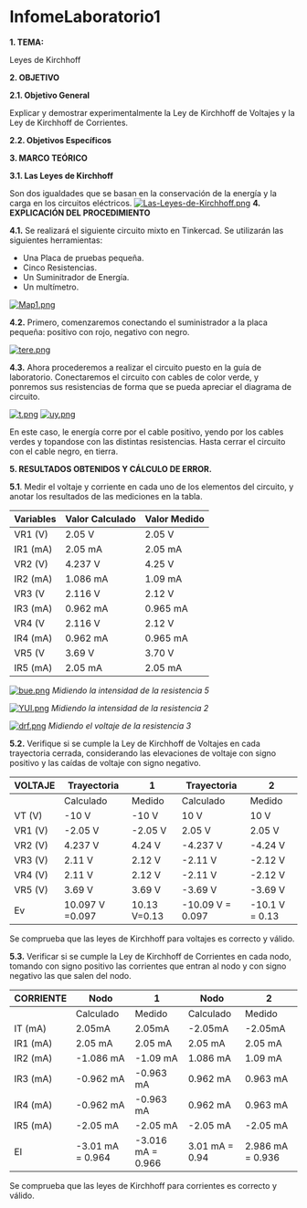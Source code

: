 # InfomeLaboratorio1
**1. TEMA:**

Leyes de Kirchhoff

**2. OBJETIVO**

**2.1. Objetivo General**

Explicar y demostrar experimentalmente la Ley de Kirchhoff de Voltajes y la Ley de
Kirchhoff de Corrientes.

**2.2. Objetivos Específicos**

**3. MARCO TEÓRICO**

**3.1. Las Leyes de Kirchhoff**

Son dos igualdades que se basan en la conservación de la energía y la carga en los circuitos eléctricos.
[![Las-Leyes-de-Kirchhoff.png](https://i.postimg.cc/Hs5w5Zh7/Las-Leyes-de-Kirchhoff.png)](https://postimg.cc/RNSJxR9M)
**4. EXPLICACIÓN DEL PROCEDIMIENTO**

**4.1.** Se realizará el siguiente circuito mixto en Tinkercad. Se utilizarán las siguientes herramientas:
- Una Placa de pruebas pequeña.
- Cinco Resistencias.
- Un Suminitrador de Energía.
- Un multímetro.

[![Map1.png](https://i.postimg.cc/qvspFv0Q/Map1.png)](https://postimg.cc/MnGkMxnj)

**4.2.** Primero, comenzaremos conectando el suministrador a la placa pequeña: positivo con rojo, negativo con negro.

[![tere.png](https://i.postimg.cc/Hn66n5Q3/tere.png)](https://postimg.cc/8frRn7Xr)

**4.3.** Ahora procederemos a realizar el circuito puesto en la guía de laboratorio. Conectaremos el circuito con cables de color verde, y ponremos sus resistencias de forma que se pueda apreciar el diagrama de circuito.

[![t.png](https://i.postimg.cc/vTvZV8B0/t.png)](https://postimg.cc/Cnz0ygb8)
[![uy.png](https://i.postimg.cc/dtdznNjK/uy.png)](https://postimg.cc/qzJbvLFm)

En este caso, le energía corre por el cable positivo, yendo por los cables verdes y topandose con las distintas resistencias. Hasta cerrar el circuito con el cable negro, en tierra.

**5. RESULTADOS OBTENIDOS Y CÁLCULO DE ERROR.**

**5.1**. Medir el voltaje y corriente en cada uno de los elementos del circuito, y anotar los resultados de las mediciones en la tabla.

| Variables  | Valor Calculado  | Valor Medido  |
| ------------ | ------------ | ------------ |
|  VR1 (V) |  2.05 V   | 2.05 V  |
|  IR1 (mA) | 2.05 mA  | 2.05 mA  |
|  VR2 (V) | 4.237 V  | 4.25 V  |
|  IR2 (mA)| 1.086 mA | 1.09 mA  |
| VR3 (V  | 2.116 V  | 2.12 V  |
| IR3 (mA)  | 0.962 mA  | 0.965 mA  |
|  VR4 (V | 2.116 V  | 2.12 V  |
| IR4 (mA) | 0.962 mA  | 0.965 mA   |
| VR5 (V  | 3.69 V  | 3.70 V  |
| IR5 (mA)  |  2.05 mA | 2.05 mA  |

[![bue.png](https://i.postimg.cc/ZRbdsQds/bue.png)](https://postimg.cc/Y4P0hb8Q)
*Midiendo la intensidad de la resistencia 5*

[![YUI.png](https://i.postimg.cc/bwPk2dvj/YUI.png)](https://postimg.cc/pp0pwW80)
*Midiendo la intensidad de la resistencia 2*

[![drf.png](https://i.postimg.cc/TYf3VbnQ/drf.png)](https://postimg.cc/kDYC9B1t)
*Midiendo el voltaje de la resistencia 3*

**5.2.** Verifique si se cumple la Ley de Kirchhoff de Voltajes en cada trayectoria cerrada, considerando las elevaciones de voltaje con signo positivo y las caídas de voltaje con signo negativo.

| VOLTAJE  |  Trayectoria | 1  | Trayectoria  |  2 | 
| ------------ | ------------ | ------------ | ------------ | ------------ |  
|   | Calculado  | Medido  | Calculado  | Medido  | 
| VT (V)  |  -10 V  | -10 V | 10 V  | 10 V  |  
|  VR1 (V) | -2.05 V  | -2.05 V   |2.05 V   | 2.05 V  |   
| VR2 (V)  | 4.237 V   | 4.24 V  | -4.237 V  | -4.24 V  |  
| VR3 (V)  | 2.11 V  |  2.12 V  |-2.11 V  |  -2.12 V |   
| VR4 (V)  | 2.11 V  | 2.12 V  | -2.11 V  | -2.12 V  |  
| VR5 (V) | 3.69 V  | 3.69 V  |  -3.69 V |  -3.69 V |  
| Ev   | 10.097 V =0.097  | 10.13 V=0.13  | -10.09 V = 0.097  | -10.1 V = 0.13 |  

Se comprueba que las leyes de Kirchhoff para voltajes es correcto y válido.

**5.3.** Verificar si se cumple la Ley de Kirchhoff de Corrientes en cada nodo, tomando con signo positivo las corrientes que entran al nodo y con signo negativo las que salen del nodo.

| CORRIENTE  | Nodo  | 1  | Nodo  | 2  |
| ------------ | ------------ | ------------ | ------------ | ------------ |
|   | Calculado | Medido  | Calculado  | Medido  |
| IT (mA)  | 2.05mA  | 2.05mA  | -2.05mA  | -2.05mA  |
| IR1 (mA)  | 2.05 mA  | 2.05 mA  | 2.05 mA  | 2.05 mA  |
| IR2 (mA)  | -1.086 mA  | -1.09 mA  |  1.086 mA |  1.09 mA |
| IR3 (mA)  | -0.962 mA  |  -0.963 mA | 0.962 mA  | 0.963 mA  |
|  IR4 (mA) | -0.962 mA  | -0.963 mA  | 0.962 mA  | 0.963 mA  |
|  IR5 (mA) |  -2.05 mA |  -2.05 mA | -2.05 mA  | -2.05 mA  |
| EI  | -3.01 mA = 0.964  | -3.016 mA = 0.966  | 3.01 mA = 0.94  | 2.986 mA = 0.936  |

Se comprueba que las leyes de Kirchhoff para corrientes es correcto y válido.

